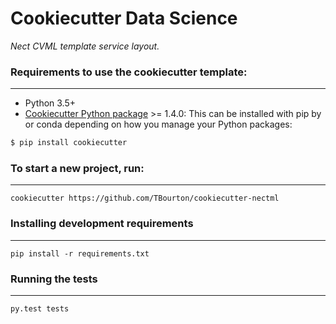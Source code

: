 # Cookiecutter Data Science

_Nect CVML template service layout._


### Requirements to use the cookiecutter template:
-----------
 - Python 3.5+
 - [Cookiecutter Python package](http://cookiecutter.readthedocs.org/en/latest/installation.html) >= 1.4.0: This can be installed with pip by or conda depending on how you manage your Python packages:

``` bash
$ pip install cookiecutter
```


### To start a new project, run:
------------

    cookiecutter https://github.com/TBourton/cookiecutter-nectml


### Installing development requirements
------------

    pip install -r requirements.txt

### Running the tests
------------

    py.test tests
